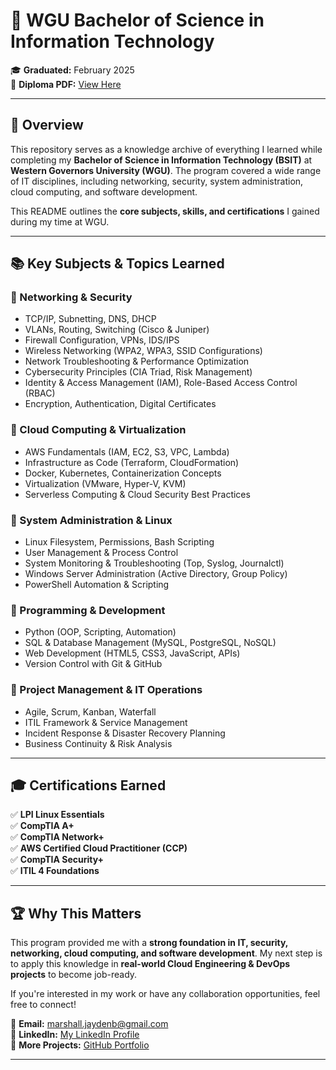 # 📜 WGU Bachelor of Science in Information Technology  

🎓 **Graduated:** February 2025  
📁 **Diploma PDF:** [View Here](https://github.com/user-attachments/files/18946537/CeD.25QI-6W2B-JYL8.pdf)

---

## 📌 Overview  
This repository serves as a knowledge archive of everything I learned while completing my **Bachelor of Science in Information Technology (BSIT)** at **Western Governors University (WGU)**. The program covered a wide range of IT disciplines, including networking, security, system administration, cloud computing, and software development.

This README outlines the **core subjects, skills, and certifications** I gained during my time at WGU.

---

## 📚 Key Subjects & Topics Learned  

### 🔹 Networking & Security  
- TCP/IP, Subnetting, DNS, DHCP  
- VLANs, Routing, Switching (Cisco & Juniper)  
- Firewall Configuration, VPNs, IDS/IPS  
- Wireless Networking (WPA2, WPA3, SSID Configurations)  
- Network Troubleshooting & Performance Optimization  
- Cybersecurity Principles (CIA Triad, Risk Management)  
- Identity & Access Management (IAM), Role-Based Access Control (RBAC)  
- Encryption, Authentication, Digital Certificates  

### 🔹 Cloud Computing & Virtualization  
- AWS Fundamentals (IAM, EC2, S3, VPC, Lambda)  
- Infrastructure as Code (Terraform, CloudFormation)  
- Docker, Kubernetes, Containerization Concepts  
- Virtualization (VMware, Hyper-V, KVM)  
- Serverless Computing & Cloud Security Best Practices  

### 🔹 System Administration & Linux  
- Linux Filesystem, Permissions, Bash Scripting  
- User Management & Process Control  
- System Monitoring & Troubleshooting (Top, Syslog, Journalctl)  
- Windows Server Administration (Active Directory, Group Policy)  
- PowerShell Automation & Scripting  

### 🔹 Programming & Development  
- Python (OOP, Scripting, Automation)  
- SQL & Database Management (MySQL, PostgreSQL, NoSQL)  
- Web Development (HTML5, CSS3, JavaScript, APIs)  
- Version Control with Git & GitHub  

### 🔹 Project Management & IT Operations  
- Agile, Scrum, Kanban, Waterfall  
- ITIL Framework & Service Management  
- Incident Response & Disaster Recovery Planning  
- Business Continuity & Risk Analysis  

---

## 🎓 Certifications Earned  
✅ **LPI Linux Essentials**  
✅ **CompTIA A+**  
✅ **CompTIA Network+**  
✅ **AWS Certified Cloud Practitioner (CCP)**  
✅ **CompTIA Security+**  
✅ **ITIL 4 Foundations**  


---

## 🏆 Why This Matters  
This program provided me with a **strong foundation in IT, security, networking, cloud computing, and software development**. My next step is to apply this knowledge in **real-world Cloud Engineering & DevOps projects** to become job-ready.

If you're interested in my work or have any collaboration opportunities, feel free to connect!

📩 **Email:** marshall.jaydenb@gmail.com  
💼 **LinkedIn:** [My LinkedIn Profile](https://www.linkedin.com/in/jayden-m-/)  
🚀 **More Projects:** [GitHub Portfolio](https://github.com/Jayden-Marshall)  

---
